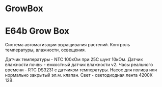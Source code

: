 # GrowBox
# E64b Grow Box

 Система автоматизации выращивания растений.
 Контроль температуры, влажности, освещения.

 Датчик температуры - NTC 100кОм при 25C шунт 10кОм.
 Датчик влажности почвы - емкостный датчик влажности v2.
 Часы реального времени - RTC DS3231 с датчиком температуры.
 Насос для полива или нормально закрытый эл.м. клапан.
 Свет - светодиодная лента 4200К 12В.
